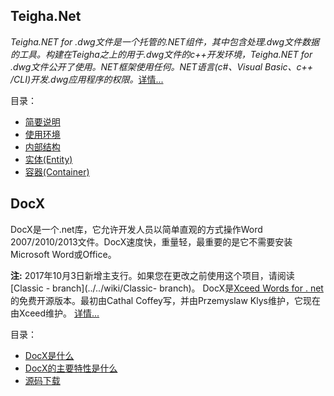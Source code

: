 ## Teigha.Net ##

*Teigha.NET for .dwg文件是一个托管的.NET组件，其中包含处理.dwg文件数据的工具。构建在Teigha之上的用于.dwg文件的c++开发环境，Teigha.NET for .dwg文件公开了使用。NET框架使用任何。NET语言(c#、Visual Basic、c++ /CLI)开发.dwg应用程序的权限。*[详情...](Pages/Teigha_Net.md) 

目录：

- [简要说明](Pages/Teigha_Net.md#简要说明) 
- [使用环境](Pages/Teigha_Net.md#使用环境)
- [内部结构](Pages/Teigha_Net.md#内部结构)  
- [实体(Entity)](Pages/Teigha_Entity.md#Teigha创建实体Entity类型) 
- [容器(Container)](Pages/Teigha_Net.md#容器（Container）) 	

## DocX ##

DocX是一个.net库，它允许开发人员以简单直观的方式操作Word 2007/2010/2013文件。DocX速度快，重量轻，最重要的是它不需要安装Microsoft Word或Office。

**注:** 2017年10月3日新增主支行。如果您在更改之前使用这个项目，请阅读[Classic - branch](../../wiki/Classic- branch)。
DocX是[Xceed Words for . net](https://xceed.com/xceed-words-fornet)的免费开源版本。最初由Cathal Coffey写，并由Przemyslaw Klys维护，它现在由Xceed维护。
[详情...](Pages/DocX.md) 

目录：

- [DocX是什么](Pages/DocX.md#DocX是什么?)
- [DocX的主要特性是什么](Pages/DocX.md#DocX的主要特性是什么)
- [源码下载](Pages/DocX.md#源码下载：) 